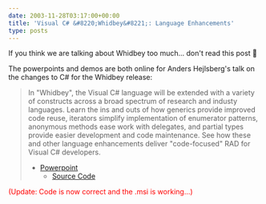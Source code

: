 ```yaml
---
date: 2003-11-28T03:17:00+00:00
title: 'Visual C# &#8220;Whidbey&#8221;: Language Enhancements'
type: posts
---
```

If you think we are talking about Whidbey too much... don't read this post 🙂

The powerpoints and demos are both online for Anders Hejlsberg's talk on the changes to C# for the Whidbey release:

> In "Whidbey", the Visual C# language will be extended with a variety of constructs across a broad spectrum of research and industy languages. Learn the ins and outs of how generics provide improved code reuse, iterators simplify implementation of enumerator patterns, anonymous methods ease work with delegates, and partial types provide easier development and code maintenance. See how these and other language enhancements deliver "code-focused" RAD for Visual C# developers.
>
>   * [Powerpoint](http://download.microsoft.com/download/1/1/b/11b54b37-7b64-4f06-ad6a-d7ba081bf1d0/TLS320.ppt)
>       * [Source Code](http://download.microsoft.com/download/2/4/e/24eb8c6c-22f0-4d14-bfb9-ef97e8adc544/TLS320.msi)

<font color="#ff0000">(Update: Code is now correct and the .msi is working...)
